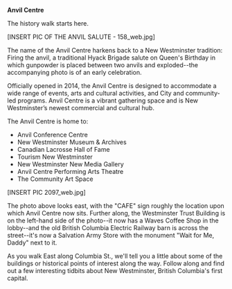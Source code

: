 **Anvil Centre**

The history walk starts here. 

[INSERT PIC OF THE ANVIL SALUTE - 158_web.jpg]

The name of the Anvil Centre harkens back to a New Westminster tradition: Firing the anvil, a traditional Hyack Brigade salute on Queen's Birthday in which gunpowder is placed between two anvils and exploded--the accompanying photo is of an early celebration. 

Officially opened in 2014, the Anvil Centre is designed to accommodate a wide range of events, arts and cultural activities, and City and community-led programs.  Anvil Centre is a vibrant gathering space and is New Westminster’s newest commercial and cultural hub.

The Anvil Centre is home to: 

- Anvil Conference Centre
- New Westminster Museum & Archives
- Canadian Lacrosse Hall of Fame
- Tourism New Westminster
- New Westminster New Media Gallery
- Anvil Centre Performing Arts Theatre
- The Community Art Space

[INSERT PIC 2097_web.jpg]

The photo above looks east, with the "CAFE" sign roughly the location upon which Anvil Centre now sits. Further along, the Westminster Trust Building is on the left-hand side of the photo--it now has a Waves Coffee Shop in the lobby--and the old British Columbia Electric Railway barn is across the street--it's now a Salvation Army Store with the monument "Wait for Me, Daddy" next to it. 

As you walk East along Columbia St., we'll tell you a little about some of the buildings or historical points of interest along the way. Follow along and find out a few interesting tidbits about New Westminster, British Columbia's first capital. 
